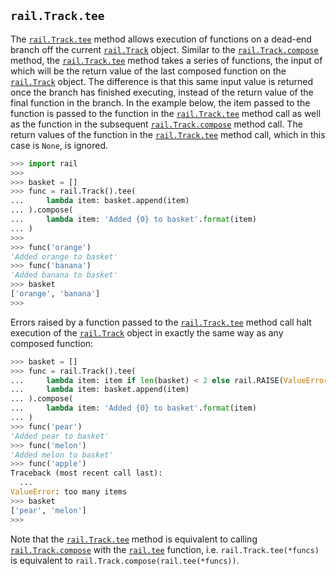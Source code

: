 ## `rail.Track.tee`

The [`rail.Track.tee`](#railtracktee) method allows execution of functions on a dead-end branch off the current [`rail.Track`](./rail.Track#railtrack) object. Similar to the [`rail.Track.compose`](./rail.Track.compose.md#railtrackcompose) method, the [`rail.Track.tee`](#railtracktee) method takes a series of functions, the input of which will be the return value of the last composed function on the [`rail.Track`](./rail.Track#railtrack) object. The difference is that this same input value is returned once the branch has finished executing, instead of the return value of the final function in the branch. In the example below, the item passed to the function is passed to the function in the [`rail.Track.tee`](#railtracktee) method call as well as the function in the subsequent [`rail.Track.compose`](./rail.Track.compose.md#railtrackcompose) method call. The return values of the function in the [`rail.Track.tee`](#railtracktee) method call, which in this case is `None`, is ignored.

```python
>>> import rail
>>>
>>> basket = []
>>> func = rail.Track().tee(
...     lambda item: basket.append(item)
... ).compose(
...     lambda item: 'Added {0} to basket'.format(item)
... )
>>>
>>> func('orange')
'Added orange to basket'
>>> func('banana')
'Added banana to basket'
>>> basket
['orange', 'banana']
>>>
```

Errors raised by a function passed to the [`rail.Track.tee`](#railtracktee) method call halt execution of the [`rail.Track`](./rail.Track#railtrack) object in exactly the same way as any composed function:

```python
>>> basket = []
>>> func = rail.Track().tee(
...     lambda item: item if len(basket) < 2 else rail.RAISE(ValueError('too many items')),
...     lambda item: basket.append(item)
... ).compose(
...     lambda item: 'Added {0} to basket'.format(item)
... )
>>> func('pear')
'Added pear to basket'
>>> func('melon')
'Added melon to basket'
>>> func('apple')
Traceback (most recent call last):
  ...
ValueError: too many items
>>> basket
['pear', 'melon']
>>>
```

Note that the [`rail.Track.tee`](#railtracktee) method is equivalent to calling [`rail.Track.compose`](./rail.Track.compose.md#railtrackcompose) with the [`rail.tee`](./rail.tee.md#railtee) function, i.e. `rail.Track.tee(*funcs)` is equivalent to `rail.Track.compose(rail.tee(*funcs))`.
